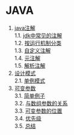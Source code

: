 # JAVA

1. [java注解](./java注解.md#java注解)    
 1.1. [jdk中常见的注解](./java注解.md#jdk中常见的注解)    
 1.2. [按运行机制分类](./java注解.md#按运行机制分类)    
 1.3. [自定义注解](./java注解.md#自定义注解)    
 1.4. [元注解](./java注解.md#元注解)    
 1.5. [解析注解](./java注解.md#解析注解)    
2. [设计模式](./设计模式.md#设计模式)    
 2.1. [单例模式](./单例模式.md#单例模式)    
3. [可变参数](./java可变参数.md#java可变参数)    
 3.1. [简单例子](./java可变参数.md#简单例子)    
 3.2. [与数组参数的关系](./java可变参数.md#与数组参数的关系)    
 3.3. [可变参数的位置](./java可变参数.md#可变参数的位置)    
 3.4. [优先级](./java可变参数.md#优先级)    
 3.5. [总结](./java可变参数.md#总结)    
